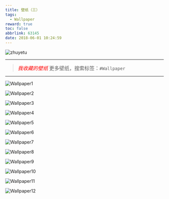```yaml
---
title: 壁纸（三）
tags:
  - Wallpaper
reward: true
toc: false
abbrlink: 63145
date: 2018-06-01 10:24:59
---
```

![zhuyetu](https://wx4.sinaimg.cn/mw690/0068Se8Tgy1frvgww2n5uj31jk10e1kx.jpg)

---

<!-- more --> 

> *<font size=3 color=red>我收藏的壁纸</font>*
   <font size=3>更多壁纸，搜索标签：`#Wallpaper`</font>

---
![Wallpaper1](https://wx1.sinaimg.cn/mw690/0068Se8Tgy1frvgxiwi6rj32yo1o04qq.jpg)

![Wallpaper2](https://wx2.sinaimg.cn/mw690/0068Se8Tgy1frvgwxdjf5j31xg15o4qp.jpg)

![Wallpaper3](https://wx4.sinaimg.cn/mw690/0068Se8Tgy1frvgww2n5uj31jk10e1kx.jpg)

![Wallpaper4](https://wx1.sinaimg.cn/mw690/0068Se8Tgy1frvgwspeb3j32a71gs1kz.jpg)

![Wallpaper5](https://wx4.sinaimg.cn/mw690/0068Se8Tgy1frvgwpwi52j32f31rke84.jpg)

![Wallpaper6](https://wx3.sinaimg.cn/mw690/0068Se8Tgy1frvgwlsx3cj33vc2kwe8b.jpg)

![Wallpaper7](https://wx3.sinaimg.cn/mw690/0068Se8Tgy1frggij2ulij31z418g4aj.jpg)

![Wallpaper8](https://wx3.sinaimg.cn/mw690/0068Se8Tgy1frggiid5b3j32a01kfkjl.jpg)

![Wallpaper9](https://wx4.sinaimg.cn/mw690/0068Se8Tgy1frggigz3zmj31z40u04qp.jpg)

![Wallpaper10](https://wx1.sinaimg.cn/mw690/0068Se8Tgy1frggifx0wtj32yo1uo7wj.jpg)

![Wallpaper11](https://wx4.sinaimg.cn/mw690/0068Se8Tgy1frggiddbf6j33sj2mt4qv.jpg)

![Wallpaper12](https://wx1.sinaimg.cn/mw690/0068Se8Tgy1frggi7juf0j31z4140npe.jpg)

